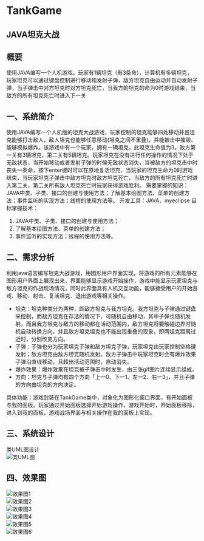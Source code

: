 # TankGame
## JAVA坦克大战
## 概要
使用JAVA编写一个人机游戏，玩家有1辆坦克（有3条命），计算机有多辆坦克，玩家坦克可以通过键盘控制进行移动和发射子弹，敌方坦克自由运动并自动发射子弹，当子弹击中对方坦克时对方坦克死亡，当我方的坦克的命为0时游戏结束，当敌方的所有坦克死亡时进入下一关

## 一、系统简介
使用JAVA编写一个人机版的坦克大战游戏，玩家控制的坦克能够四处移动并且坦克能够打击敌人，敌人坦克也能够任意移动(坦克之间不重叠)，并能被击中摧毁、能够模拟爆炸。该游戏中有一个玩家，拥有一辆坦克，此坦克生命值为3。敌方第一关有3辆坦克，第二关有5辆坦克。玩家坦克在没有进行任何操作的情况下处于无敌状态，当开始移动或者发射子弹的时候无敌状态消失，当被敌方的坦克击中时丧失一条命，按下enter键时可以在原地复活坦克，当玩家的坦克生命为0时游戏结束，当玩家坦克子弹击中敌方坦克时敌方坦克死亡，当敌方的所有坦克死亡时进入第二关，第二关所有敌人坦克死亡时玩家获得游戏胜利。
需要掌握的知识：JAVA中类、子类、接口的创建与使用方法；了解基本绘图方法、菜单的创建方法；事件监听的实现方法；线程的使用方法等。
开发工具：JAVA、myeclipse
目标掌握技术：  
1. JAVA中类、子类、接口的创建与使用方法；  
2. 了解基本绘图方法、菜单的创建方法；
3. 事件监听的实现方法；线程的使用方法等。

## 二、需求分析
利用java语言编写坦克大战游戏，用图形用户界面实现，将游戏的所有元素能够在图形用户界面上展现出来，界面能够显示游戏开始操作，游戏中能显示玩家坦克与敌方坦克的作战现场情况，同时此界面具有人机交互功能，能够接受用户的开始游戏、移动、射击、复活坦克、退出游戏等相关操作。
* 坦克：坦克种类分为两种，即敌方坦克与我方坦克。我方坦克与子弹通过键盘来控制，而敌方坦克在存活的情况下，可随机自由移动，其中子弹也随机发射。而且我方坦克与敌方的移动都在活动范围内，敌方坦克将要触碰边界时随机自动转换方向，并且敌方坦克坦克也不能出现重叠的现象，即两坦克距离过近时，分别改变方向。
* 子弹：子弹也分为玩家坦克子弹和敌方坦克子弹，玩家坦克由玩家控制空格键发射；敌方坦克由敌方坦克随机发射。敌方子弹击中玩家坦克时会有爆炸效果子弹沿直线移动，且超出活动范围时，自动消失。
* 爆炸效果：爆炸效果在坦克被子弹击中时发生，由三张gif图片连续显示组成。
* 方向：坦克与子弹均有四个方向「上—0、下—1、左—2、右—3」，并且子弹的方向由坦克的方向决定。

具体功能：游戏封装在TankGame类中，对象化为图形化窗口界面，有开始面板与我的面板。玩家通过开始面板选择开始游戏操作，游戏开始时，开始面板移除，进入到我的面板，游戏战场界面与相关操作在我的面板上实现。

## 三、系统设计
类UML图设计  
![类UML图](https://github.com/Ylisen/TankGame/tree/master/images/类UML图.PNG)  

## 四、效果图  
![效果图1](https://github.com/Ylisen/TankGame/tree/master/images/效果图1.png)  
![效果图2](https://github.com/Ylisen/TankGame/tree/master/images/效果图2.png)  
![效果图3](https://github.com/Ylisen/TankGame/tree/master/images/效果图3.png)  
![效果图4](https://github.com/Ylisen/TankGame/tree/master/images/效果图4.png)  
![效果图5](https://github.com/Ylisen/TankGame/tree/master/images/效果图5.png)  
![效果图6](https://github.com/Ylisen/TankGame/tree/master/images/效果图6.png)  
